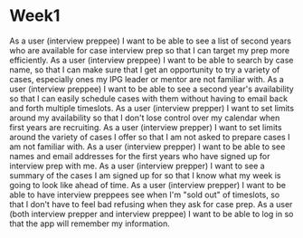 # Week1
As a user (interview preppee) I want to be able to see a list of second years who are available for case interview prep so that I can target my prep more efficiently.
As a user (interview preppee) I want to be able to search by case name, so that I can make sure that I get an opportunity to try a variety of cases, especially ones my IPG leader or mentor are not familiar with.
As a user (interview preppee) I want to be able to see a second year's availability so that I can easily schedule cases with them without having to email back and forth multiple timeslots.
As a user (interview prepper) I want to set limits around my availability so that I don't lose control over my calendar when first years are recruiting.
As a user (interview prepper) I want to set limits around the variety of cases I offer so that I am not asked to prepare cases I am not familiar with.
As a user (interview prepper) I want to be able to see names and email addresses for the first years who have signed up for interview prep with me. 
As a user (interview prepper) I want to see a summary of the cases I am signed up for so that I know what my week is going to look like ahead of time. 
As a user (interview prepper) I want to be able to have interview preppees see when I'm "sold out" of timeslots, so that I don't have to feel bad refusing when they ask for case prep. 
As a user (both interview prepper and interview preppee) I want to be able to log in so that the app will remember my information. 